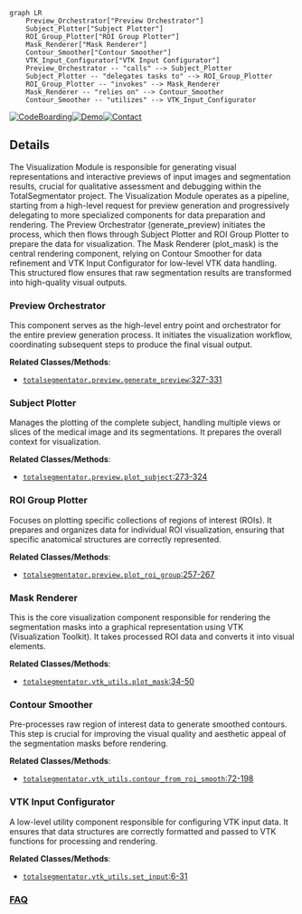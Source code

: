 ```mermaid
graph LR
    Preview_Orchestrator["Preview Orchestrator"]
    Subject_Plotter["Subject Plotter"]
    ROI_Group_Plotter["ROI Group Plotter"]
    Mask_Renderer["Mask Renderer"]
    Contour_Smoother["Contour Smoother"]
    VTK_Input_Configurator["VTK Input Configurator"]
    Preview_Orchestrator -- "calls" --> Subject_Plotter
    Subject_Plotter -- "delegates tasks to" --> ROI_Group_Plotter
    ROI_Group_Plotter -- "invokes" --> Mask_Renderer
    Mask_Renderer -- "relies on" --> Contour_Smoother
    Contour_Smoother -- "utilizes" --> VTK_Input_Configurator
```

[![CodeBoarding](https://img.shields.io/badge/Generated%20by-CodeBoarding-9cf?style=flat-square)](https://github.com/CodeBoarding/GeneratedOnBoardings)[![Demo](https://img.shields.io/badge/Try%20our-Demo-blue?style=flat-square)](https://www.codeboarding.org/demo)[![Contact](https://img.shields.io/badge/Contact%20us%20-%20contact@codeboarding.org-lightgrey?style=flat-square)](mailto:contact@codeboarding.org)

## Details

The Visualization Module is responsible for generating visual representations and interactive previews of input images and segmentation results, crucial for qualitative assessment and debugging within the TotalSegmentator project. The Visualization Module operates as a pipeline, starting from a high-level request for preview generation and progressively delegating to more specialized components for data preparation and rendering. The Preview Orchestrator (generate_preview) initiates the process, which then flows through Subject Plotter and ROI Group Plotter to prepare the data for visualization. The Mask Renderer (plot_mask) is the central rendering component, relying on Contour Smoother for data refinement and VTK Input Configurator for low-level VTK data handling. This structured flow ensures that raw segmentation results are transformed into high-quality visual outputs.

### Preview Orchestrator
This component serves as the high-level entry point and orchestrator for the entire preview generation process. It initiates the visualization workflow, coordinating subsequent steps to produce the final visual output.


**Related Classes/Methods**:

- <a href="https://github.com/wasserth/TotalSegmentator/blob/master/totalsegmentator/preview.py#L327-L331" target="_blank" rel="noopener noreferrer">`totalsegmentator.preview.generate_preview`:327-331</a>


### Subject Plotter
Manages the plotting of the complete subject, handling multiple views or slices of the medical image and its segmentations. It prepares the overall context for visualization.


**Related Classes/Methods**:

- <a href="https://github.com/wasserth/TotalSegmentator/blob/master/totalsegmentator/preview.py#L273-L324" target="_blank" rel="noopener noreferrer">`totalsegmentator.preview.plot_subject`:273-324</a>


### ROI Group Plotter
Focuses on plotting specific collections of regions of interest (ROIs). It prepares and organizes data for individual ROI visualization, ensuring that specific anatomical structures are correctly represented.


**Related Classes/Methods**:

- <a href="https://github.com/wasserth/TotalSegmentator/blob/master/totalsegmentator/preview.py#L257-L267" target="_blank" rel="noopener noreferrer">`totalsegmentator.preview.plot_roi_group`:257-267</a>


### Mask Renderer
This is the core visualization component responsible for rendering the segmentation masks into a graphical representation using VTK (Visualization Toolkit). It takes processed ROI data and converts it into visual elements.


**Related Classes/Methods**:

- <a href="https://github.com/wasserth/TotalSegmentator/blob/master/totalsegmentator/vtk_utils.py#L34-L50" target="_blank" rel="noopener noreferrer">`totalsegmentator.vtk_utils.plot_mask`:34-50</a>


### Contour Smoother
Pre-processes raw region of interest data to generate smoothed contours. This step is crucial for improving the visual quality and aesthetic appeal of the segmentation masks before rendering.


**Related Classes/Methods**:

- <a href="https://github.com/wasserth/TotalSegmentator/blob/master/totalsegmentator/vtk_utils.py#L72-L198" target="_blank" rel="noopener noreferrer">`totalsegmentator.vtk_utils.contour_from_roi_smooth`:72-198</a>


### VTK Input Configurator
A low-level utility component responsible for configuring VTK input data. It ensures that data structures are correctly formatted and passed to VTK functions for processing and rendering.


**Related Classes/Methods**:

- <a href="https://github.com/wasserth/TotalSegmentator/blob/master/totalsegmentator/vtk_utils.py#L6-L31" target="_blank" rel="noopener noreferrer">`totalsegmentator.vtk_utils.set_input`:6-31</a>




### [FAQ](https://github.com/CodeBoarding/GeneratedOnBoardings/tree/main?tab=readme-ov-file#faq)